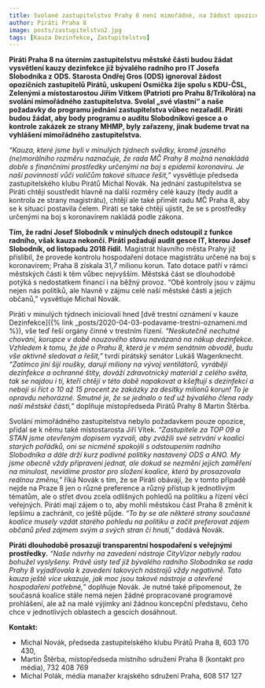 ```yaml
---
title: Svolané zastupitelstvo Prahy 8 není mimořádné, na žádost opozice a místostarosty nebral starosta Gros zřetel
author: Piráti Praha 8
image: posts/zastupitelstvo2.jpg
tags: [Kauza Dezinfekce, Zastupitelstvo]
---
```


**Piráti Praha 8 na úterním zastupitelstvu městské části budou žádat vysvětlení kauzy dezinfekce již bývalého radního pro IT Josefa Slobodníka z ODS. Starosta Ondřej Gros (ODS) ignoroval žádost opozičních zastupitelů Pirátů, uskupení Osmička žije spolu s KDU-ČSL, Zelenými a místostarostou Jiřím Vítkem (Patrioti pro Prahu 8/Trikolóra) na svolání mimořádného zastupitelstva. Svolal „své vlastní“ a naše požadavky do programu jednání zastupitelstva vůbec nezařadil. Piráti budou žádat, aby body programu o auditu Slobodníkovi gesce a o kontrole zakázek ze strany MHMP, byly zařazeny, jinak budeme trvat na vyhlášení mimořádného zastupitelstva.**

*“Kauza, které jsme byli v minulých týdnech svědky, kromě jasného (ne)morálního rozměru naznačuje, že rada MČ Prahy 8 možná nenakládá dobře s finančními prostředky určenými na boj s epidemií koronaviru. Je naší povinností vůči voličům takové situace řešit,”* vysvětluje předseda zastupitelského klubu Pirátů Michal Novák. Na jednání zastupitelstva se Piráti chtějí soustředit hlavně na další rozměry celé kauzy (tedy audit a kontrola ze strany magistrátu), chtějí ale také přimět radu MČ Praha 8, aby se k situaci postavila čelem. Piráti se také chtějí ujistit, že se s prostředky určenými na boj s koronavirem nakládá podle zákona.

**Tím, že radní Josef Slobodník v minulých dnech odstoupil z funkce radního, však kauza nekončí. Piráti požadují audit gesce IT, kterou Josef Slobodník, od listopadu 2018 řídil.** Magistrát hlavního města Prahy již přislíbil, že provede kontrolu hospodaření dotace magistrátu určené na boj s koronavirem; Praha 8 získala 31,7 milionu korun. Tato dotace patří v rámci městských části k těm vůbec nejvyšším. Městská část se dlouhodobě potýká s nedostatkem financí i na běžný provoz. “Obě kontroly jsou v zájmu nejen nás politiků, ale hlavně v zájmu celé naší městské části a jejich občanů,” vysvětluje Michal Novák.

Piráti v minulých týdnech iniciovali hned [dvě trestní oznámení v kauze Dezinfekce]({% link _posts/2020-04-03-podavame-trestni-oznameni.md %}), vše teď řeší orgány činné v trestním řízení. *“Neskutečně nechutné chování, korupce v době nouzového stavu navázaná na nákup dezinfekce. Vzhledem k tomu, že jde o Prahu 8, která je v mém senátním obvodě, budu vše aktivně sledovat a řešit,”* tvrdí pirátský senátor Lukáš Wagenknecht. *“Zatímco jiní šijí roušky, darují miliony na vývoj ventilátorů, vyrábějí dezinfekce a ochranné štíty, dováží zdravotnický materiál z celého světa, tak se najdou i ti, kteří chtějí v této době napakovat a kšeftují s dezinfekcí a nebojí si říct o 10 až 15 procent ze zakázky za desítky milionů korun! To je opravdu nehorázné. Smutné je, že se jednalo o teď už bývalého člena rady naší městské části,”* doplňuje místopředseda Pirátů Prahy 8 Martin Štěrba.

Svolání mimořádného zastupitelstva nebylo požadavkem pouze opozice, přidal se k němu také místostarosta Jiří Vítek. *“Zastupitele za TOP 09 a STAN jsme otevřeným dopisem vyzvali, aby zvážili své setrvání v koalici starých pořádků, oni se nicméně spokojili s odstoupením radního Slobodníka a dále drží kurz podivné politiky nastavený ODS a ANO. My jsme obecně vždy připraveni jednat, ale dokud se nezmění jejich zaměření na minulost, nevidíme prostor pro složení koalice, která by prosazovala reálnou změnu,"* říká Novák s tím, že se Piráti obávají, že v tomto případě nejde na Praze 8 jen o různé preference a různý přístup k jednotlivým tématům, ale o střet dvou zcela odlišných pohledů na politiku a řízení věcí veřejných. Piráti mají zájem o to, aby mohli městskou část Praha 8 změnit k lepšímu a zachránit, co ještě půjde. *“To by se ale některé strany současné koalice musely vzdát starého pohledu na politiku a začít preferovat zájem občanů před zájmem svým a svých stran či hnutí,”* dodává Novák.

**Piráti dlouhodobě prosazují transparentní hospodaření s veřejnými prostředky.** *“Naše návrhy na zavedení nástroje CityVizor nebyly radou bohužel vyslyšeny. Právě ústy teď již bývalého radního Slobodníka se rada Prahy 8 vyjadřovala k zavedení takových nástrojů vždy negativně. Tato kauza ještě více ukazuje, jak moc jsou takové nástroje a otevřené hospodaření potřebné,”* doplňuje Novák. Je nutné také připomenout, že současná koalice stále nemá nejen žádné propracované programové prohlášení, ale až na malé výjimky ani žádnou koncepční představu, čeho chce v jednotlivých oblastech a gescích dosáhnout.

**Kontakt:**
- Michal Novák, předseda zastupitelského klubu Pirátů Praha 8, 603 170 430,
- Martin Štěrba, místopředseda místního sdružení Praha 8 (kontakt pro média), 732 408 769
- Michal Polák, média manažer krajského sdružení Praha, 608 517 127
